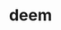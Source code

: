 ---
category: 4-letters
denotation: null
name: deem
reference_link: https://www.etymonline.com/word/deem
root_language: null
root_name: null
title: deem
type: free
word_sums:
- respelling: deem
  sum: 'Deem + '
---